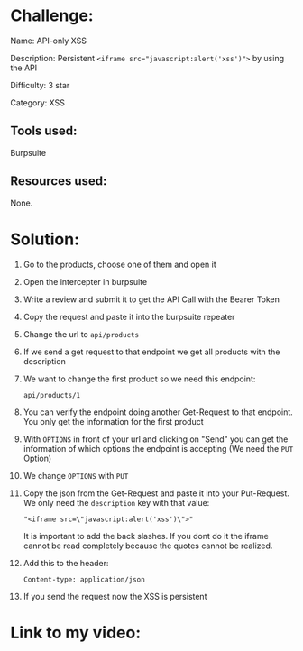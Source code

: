 # Challenge: 

Name: API-only XSS

Description: Persistent `<iframe src="javascript:alert('xss')">` by using the API

Difficulty: 3 star

Category: XSS

## Tools used:

Burpsuite

## Resources used:

None.

# Solution:

1. Go to the products, choose one of them and open it
2. Open the intercepter in burpsuite
3. Write a review and submit it to get the API Call with the Bearer Token
4. Copy the request and paste it into the burpsuite repeater
5. Change the url to `api/products`
6. If we send a get request to that endpoint we get all products with the description
7. We want to change the first product so we need this endpoint:
   
   ```
   api/products/1
   ```
   
8. You can verify the endpoint doing another Get-Request to that endpoint. You only get the information for the first product
9. With `OPTIONS` in front of your url and clicking on "Send" you can get the information of which options the endpoint is accepting (We need the `PUT` Option)
10. We change `OPTIONS` with `PUT`
11. Copy the json from the Get-Request and paste it into your Put-Request. We only need the `description` key with that value:
    
    ```
    "<iframe src=\"javascript:alert('xss')\">"
    ```

    It is important to add the back slashes. If you dont do it the iframe cannot be read completely because the quotes cannot be realized.
12. Add this to the header:
    
    ```
    Content-type: application/json
    ```
    
13. If you send the request now the XSS is persistent

# Link to my video: 



